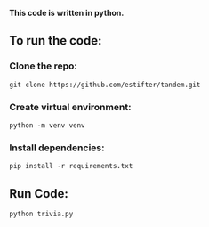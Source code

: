 **This code is written in python.**

## To run the code:
### Clone the repo:
`git clone https://github.com/estifter/tandem.git`
### Create virtual environment:
`python -m venv venv`
### Install dependencies:
`pip install -r requirements.txt`
## Run Code:
`python trivia.py`
